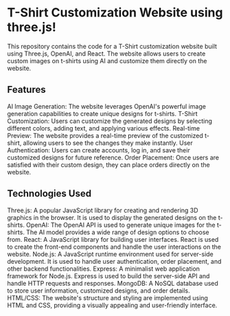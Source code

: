 <h1>T-Shirt Customization Website using three.js!</h1>
<p>This repository contains the code for a T-Shirt customization website built using Three.js, OpenAI, and React. The website allows users to create custom images on t-shirts using AI and customize them directly on the website.
</p>
<h2>Features</h2>
AI Image Generation: The website leverages OpenAI's powerful image generation capabilities to create unique designs for t-shirts.
T-Shirt Customization: Users can customize the generated designs by selecting different colors, adding text, and applying various effects.
Real-time Preview: The website provides a real-time preview of the customized t-shirt, allowing users to see the changes they make instantly.
User Authentication: Users can create accounts, log in, and save their customized designs for future reference.
Order Placement: Once users are satisfied with their custom design, they can place orders directly on the website.
<h2>Technologies Used</h2>
Three.js: A popular JavaScript library for creating and rendering 3D graphics in the browser. It is used to display the generated designs on the t-shirts.
OpenAI: The OpenAI API is used to generate unique images for the t-shirts. The AI model provides a wide range of design options to choose from.
React: A JavaScript library for building user interfaces. React is used to create the front-end components and handle the user interactions on the website.
Node.js: A JavaScript runtime environment used for server-side development. It is used to handle user authentication, order placement, and other backend functionalities.
Express: A minimalist web application framework for Node.js. Express is used to build the server-side API and handle HTTP requests and responses.
MongoDB: A NoSQL database used to store user information, customized designs, and order details.
HTML/CSS: The website's structure and styling are implemented using HTML and CSS, providing a visually appealing and user-friendly interface.
